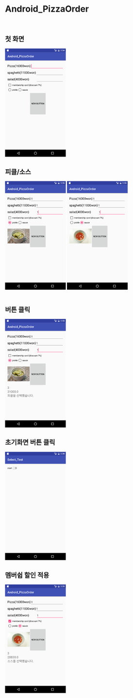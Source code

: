 # Android_PizzaOrder
<br>
<h2>첫 화면</h2>
<img src = 'https://github.com/inhatc/Android_PizzaOrder/blob/master/app/src/main/res/drawable/Screenshot_1480056894.png?raw=true' width = 200>
<br>
<h2>피클/소스</h2>
<img src = 'https://github.com/inhatc/Android_PizzaOrder/blob/master/app/src/main/res/drawable/Screenshot_1480056903.png?raw=true' width = 200>
<img src = 'https://github.com/inhatc/Android_PizzaOrder/blob/master/app/src/main/res/drawable/Screenshot_1480056906.png?raw=true' width = 200>
<br>
<br>
<h2>버튼 클릭</h2>
<img src = 'https://github.com/inhatc/Android_PizzaOrder/blob/master/app/src/main/res/drawable/Screenshot_1480056916.png?raw=true' width = 200>
<br>
<h2>초기화면 버튼 클릭</h2>
<img src = 'https://github.com/inhatc/Android2_161125/blob/master/app/pics/Screenshot_1480051690.png?raw=true' width = 200>
<br>
<h2>멤버쉽 할인 적용</h2>
<img src = 'https://github.com/inhatc/Android_PizzaOrder/blob/master/app/src/main/res/drawable/Screenshot_1480056931.png?raw=true' width = 200>
